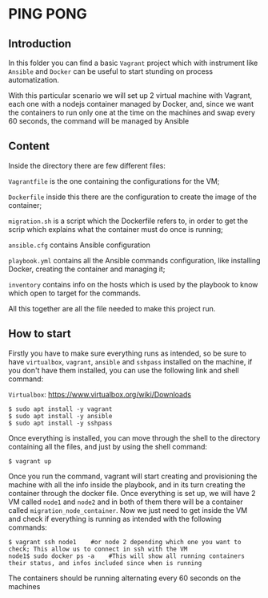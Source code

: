 # PING PONG
## Introduction

In this folder you can find a basic `Vagrant` project which with instrument like `Ansible` and `Docker` can be useful to start stunding on process automatization.

With this particular scenario we will set up 2 virtual machine with Vagrant, each one with a nodejs container managed by Docker, and, since we want the containers to run only one at the time on the machines and swap every 60 seconds, the command will be managed by Ansible

## Content

Inside the directory there are few different files:    

`Vagrantfile` is the one containing the configurations for the VM;    

`Dockerfile` inside this there are the configuration to create the image of the container;        

`migration.sh` is a script which the Dockerfile refers to, in order to get the scrip which explains what the container must do once is running;     

`ansible.cfg` contains Ansible configuration

`playbook.yml` contains all the Ansible commands configuration, like installing Docker, creating the container and managing it;     

`inventory` contains info on the hosts which is used by the playbook to know which open to target for the commands.     

All this together are all the file needed to make this project run.

## How to start

Firstly you have to make sure everything runs as intended, so be sure to have `virtualbox`, `vagrant`, `ansible` and `sshpass` installed on the machine, if you don't have them installed, you can use the following link and shell command:

`Virtualbox`: https://www.virtualbox.org/wiki/Downloads

```
$ sudo apt install -y vagrant
$ sudo apt install -y ansible
$ sudo apt install -y sshpass
```

Once everything is installed, you can move through the shell to the directory containing all the files, and just by using the shell command:
```
$ vagrant up
```
Once you run the command, vagrant will start creating and provisioning the machine with all the info inside the playbook, and in its turn creating the container through the docker file.
Once everything is set up, we will have 2 VM called `node1` and `node2` and in both of them there will be a container called `migration_node_container`. Now we just need to get inside the VM and check if everything is running as intended with the following commands:

```
$ vagrant ssh node1    #or node 2 depending which one you want to check; This allow us to connect in ssh with the VM
node1$ sudo docker ps -a    #This will show all running containers their status, and infos included since when is running
```
The containers should be running alternating every 60 seconds on the machines









